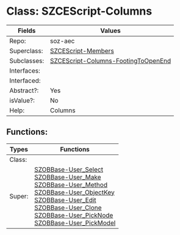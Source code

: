 
# Class:	SZCEScript-Columns

| Fields | Values |
| --------- | --------- |
| Repo: | soz-aec |
| Superclass: | [SZCEScript-Members](SZCEScript-Members.html) |
| Subclasses: | [SZCEScript-Columns-FootingToOpenEnd](SZCEScript-Columns-FootingToOpenEnd.html) |
| Interfaces: |  |
| Interfaced: |  |
| Abstract?: | Yes |
| isValue?: | No |
| Help: | Columns |


## Functions:

| Types | Functions |
| --------- | --------- |
| Class: |  |
| Super: | [SZOBBase-User_Select](SZOBBase.html) <br> [SZOBBase-User_Make](SZOBBase.html) <br> [SZOBBase-User_Method](SZOBBase.html) <br> [SZOBBase-User_ObjectKey](SZOBBase.html) <br> [SZOBBase-User_Edit](SZOBBase.html) <br> [SZOBBase-User_Clone](SZOBBase.html) <br> [SZOBBase-User_PickNode](SZOBBase.html) <br> [SZOBBase-User_PickModel](SZOBBase.html) |


